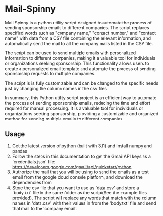 # Mail-Spinny

Mail Spinny is a python utility script designed to automate the process of sending sponsorship emails to different companies. The script replaces specified words such as "company name," "contact number," and "contact name" with data from a CSV file containing the relevant information, and automatically send the mail to all the company mails listed in the CSV file.

The script can be used to send multiple emails with personalized information to different companies, making it a valuable tool for individuals or organizations seeking sponsorship. This functionality allows users to create a personalized email template and automate the process of sending sponsorship requests to multiple companies.

The script is is fully customizable and can be changed to the specific needs just by changing the column names in the csv files

In summary, this Python utility script project is an efficient way to automate the process of sending sponsorship emails, reducing the time and effort required for manual processing. It is a valuable tool for individuals or organizations seeking sponsorship, providing a customizable and organized method for sending multiple emails to different companies.


## Usage
1. Get the latest version of python (built with 3.11) and install numpy and pandas
2. Follow the steps in this documentation to get the Gmail API keys as a 'credentials.json' file: https://developers.google.com/gmail/api/quickstart/python
3. Authorize the mail that you will be using to send the emails as a test email from the google cloud console platform, and download the dependencies from 
3. Store the csv file that you want to use as 'data.csv' and store a 'body.txt' file in the same folder as the script(See the example files provided). The script will replace any words that match with the column names in 'data.csv' with their values in from the 'body.txt' file and send that mail to the 'company email'.


